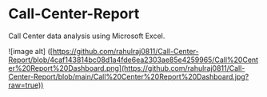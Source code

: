 # Call-Center-Report
 Call Center data analysis using Microsoft Excel.

![image alt] ([https://github.com/rahulraj0811/Call-Center-Report/blob/4caf143814bc08d1a4fde6ea2303ae85e4259965/Call%20Center%20Report%20Dashboard.png](https://github.com/rahulraj0811/Call-Center-Report/blob/main/Call%20Center%20Report%20Dashboard.jpg?raw=true))
